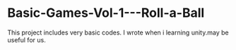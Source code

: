 # Basic-Games-Vol-1---Roll-a-Ball
This project includes very basic codes. I wrote when i learning unity.may be useful for us.
